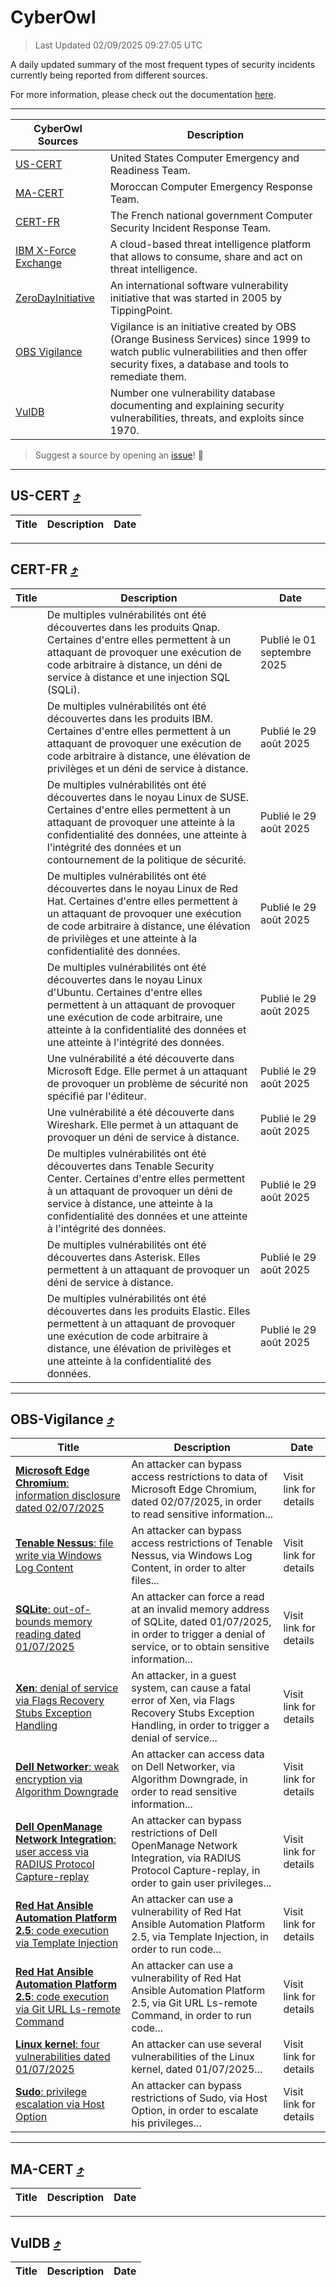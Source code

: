 
 <div id='top'></div>

# CyberOwl

 > Last Updated 02/09/2025 09:27:05 UTC
 
 A daily updated summary of the most frequent types of security incidents currently being reported from different sources.
 
 For more information, please check out the documentation [here](./docs/README.md).
 
 ---
 |CyberOwl Sources|Description|
 |---|---|
 |[US-CERT](#us-cert-arrow_heading_up)|United States Computer Emergency and Readiness Team.|
 |[MA-CERT](#ma-cert-arrow_heading_up)|Moroccan Computer Emergency Response Team.|
 |[CERT-FR](#cert-fr-arrow_heading_up)|The French national government Computer Security Incident Response Team.|
 |[IBM X-Force Exchange](#ibmcloud-arrow_heading_up)|A cloud-based threat intelligence platform that allows to consume, share and act on threat intelligence.|
 |[ZeroDayInitiative](#zerodayinitiative-arrow_heading_up)|An international software vulnerability initiative that was started in 2005 by TippingPoint.|
 |[OBS Vigilance](#obs-vigilance-arrow_heading_up)|Vigilance is an initiative created by OBS (Orange Business Services) since 1999 to watch public vulnerabilities and then offer security fixes, a database and tools to remediate them.|
 |[VulDB](#vuldb-arrow_heading_up)|Number one vulnerability database documenting and explaining security vulnerabilities, threats, and exploits since 1970.|
 
 > Suggest a source by opening an [issue](https://github.com/karimhabush/cyberowl/issues)! :raised_hands:
 ---

## US-CERT [:arrow_heading_up:](#cyberowl)

 |Title|Description|Date|
 |---|---|---|
 
 ---

## CERT-FR [:arrow_heading_up:](#cyberowl)

 |Title|Description|Date|
 |---|---|---|
 |[](https://www.cert.ssi.gouv.fr/avis/CERTFR-2025-AVI-0747/)|De multiples vulnérabilités ont été découvertes dans les produits Qnap. Certaines d'entre elles permettent à un attaquant de provoquer une exécution de code arbitraire à distance, un déni de service à distance et une injection SQL (SQLi).|Publié le 01 septembre 2025|
 |[](https://www.cert.ssi.gouv.fr/avis/CERTFR-2025-AVI-0746/)|De multiples vulnérabilités ont été découvertes dans les produits IBM. Certaines d'entre elles permettent à un attaquant de provoquer une exécution de code arbitraire à distance, une élévation de privilèges et un déni de service à distance.|Publié le 29 août 2025|
 |[](https://www.cert.ssi.gouv.fr/avis/CERTFR-2025-AVI-0745/)|De multiples vulnérabilités ont été découvertes dans le noyau Linux de SUSE. Certaines d'entre elles permettent à un attaquant de provoquer une atteinte à la confidentialité des données, une atteinte à l'intégrité des données et un contournement de la politique de sécurité.|Publié le 29 août 2025|
 |[](https://www.cert.ssi.gouv.fr/avis/CERTFR-2025-AVI-0744/)|De multiples vulnérabilités ont été découvertes dans le noyau Linux de Red Hat. Certaines d'entre elles permettent à un attaquant de provoquer une exécution de code arbitraire à distance, une élévation de privilèges et une atteinte à la confidentialité des données.|Publié le 29 août 2025|
 |[](https://www.cert.ssi.gouv.fr/avis/CERTFR-2025-AVI-0743/)|De multiples vulnérabilités ont été découvertes dans le noyau Linux d'Ubuntu. Certaines d'entre elles permettent à un attaquant de provoquer une exécution de code arbitraire, une atteinte à la confidentialité des données et une atteinte à l'intégrité des données.|Publié le 29 août 2025|
 |[](https://www.cert.ssi.gouv.fr/avis/CERTFR-2025-AVI-0742/)|Une vulnérabilité a été découverte dans Microsoft Edge. Elle permet à un attaquant de provoquer un problème de sécurité non spécifié par l'éditeur.|Publié le 29 août 2025|
 |[](https://www.cert.ssi.gouv.fr/avis/CERTFR-2025-AVI-0741/)|Une vulnérabilité a été découverte dans Wireshark. Elle permet à un attaquant de provoquer un déni de service à distance.|Publié le 29 août 2025|
 |[](https://www.cert.ssi.gouv.fr/avis/CERTFR-2025-AVI-0740/)|De multiples vulnérabilités ont été découvertes dans Tenable Security Center. Certaines d'entre elles permettent à un attaquant de provoquer un déni de service à distance, une atteinte à la confidentialité des données et une atteinte à l'intégrité des données.|Publié le 29 août 2025|
 |[](https://www.cert.ssi.gouv.fr/avis/CERTFR-2025-AVI-0739/)|De multiples vulnérabilités ont été découvertes dans Asterisk. Elles permettent à un attaquant de provoquer un déni de service à distance.|Publié le 29 août 2025|
 |[](https://www.cert.ssi.gouv.fr/avis/CERTFR-2025-AVI-0738/)|De multiples vulnérabilités ont été découvertes dans les produits Elastic. Elles permettent à un attaquant de provoquer une exécution de code arbitraire à distance, une élévation de privilèges et une atteinte à la confidentialité des données.|Publié le 29 août 2025|
 
 ---

## OBS-Vigilance [:arrow_heading_up:](#cyberowl)

 |Title|Description|Date|
 |---|---|---|
 |[<a href="https://vigilance.fr/vulnerability/Microsoft-Edge-Chromium-information-disclosure-dated-02-07-2025-47582" class="noirorange"><b>Microsoft Edge Chromium</b>: information disclosure dated 02/07/2025</a>](https://vigilance.fr/vulnerability/Microsoft-Edge-Chromium-information-disclosure-dated-02-07-2025-47582)|An attacker can bypass access restrictions to data of Microsoft Edge Chromium, dated 02/07/2025, in order to read sensitive information...|Visit link for details|
 |[<a href="https://vigilance.fr/vulnerability/Tenable-Nessus-file-write-via-Windows-Log-Content-47580" class="noirorange"><b>Tenable Nessus</b>: file write via Windows Log Content</a>](https://vigilance.fr/vulnerability/Tenable-Nessus-file-write-via-Windows-Log-Content-47580)|An attacker can bypass access restrictions of Tenable Nessus, via Windows Log Content, in order to alter files...|Visit link for details|
 |[<a href="https://vigilance.fr/vulnerability/SQLite-out-of-bounds-memory-reading-dated-01-07-2025-47578" class="noirorange"><b>SQLite</b>: out-of-bounds memory reading dated 01/07/2025</a>](https://vigilance.fr/vulnerability/SQLite-out-of-bounds-memory-reading-dated-01-07-2025-47578)|An attacker can force a read at an invalid memory address of SQLite, dated 01/07/2025, in order to trigger a denial of service, or to obtain sensitive information...|Visit link for details|
 |[<a href="https://vigilance.fr/vulnerability/Xen-denial-of-service-via-Flags-Recovery-Stubs-Exception-Handling-47576" class="noirorange"><b>Xen</b>: denial of service via Flags Recovery Stubs Exception Handling</a>](https://vigilance.fr/vulnerability/Xen-denial-of-service-via-Flags-Recovery-Stubs-Exception-Handling-47576)|An attacker, in a guest system, can cause a fatal error of Xen, via Flags Recovery Stubs Exception Handling, in order to trigger a denial of service...|Visit link for details|
 |[<a href="https://vigilance.fr/vulnerability/Dell-Networker-weak-encryption-via-Algorithm-Downgrade-47575" class="noirorange"><b>Dell Networker</b>: weak encryption via Algorithm Downgrade</a>](https://vigilance.fr/vulnerability/Dell-Networker-weak-encryption-via-Algorithm-Downgrade-47575)|An attacker can access data on Dell Networker, via Algorithm Downgrade, in order to read sensitive information...|Visit link for details|
 |[<a href="https://vigilance.fr/vulnerability/Dell-OpenManage-Network-Integration-user-access-via-RADIUS-Protocol-Capture-replay-47574" class="noirorange"><b>Dell OpenManage Network Integration</b>: user access via RADIUS Protocol Capture-replay</a>](https://vigilance.fr/vulnerability/Dell-OpenManage-Network-Integration-user-access-via-RADIUS-Protocol-Capture-replay-47574)|An attacker can bypass restrictions of Dell OpenManage Network Integration, via RADIUS Protocol Capture-replay, in order to gain user privileges...|Visit link for details|
 |[<a href="https://vigilance.fr/vulnerability/Red-Hat-Ansible-Automation-Platform-2-5-code-execution-via-Template-Injection-47573" class="noirorange"><b>Red Hat Ansible Automation Platform 2.5</b>: code execution via Template Injection</a>](https://vigilance.fr/vulnerability/Red-Hat-Ansible-Automation-Platform-2-5-code-execution-via-Template-Injection-47573)|An attacker can use a vulnerability of Red Hat Ansible Automation Platform 2.5, via Template Injection, in order to run code...|Visit link for details|
 |[<a href="https://vigilance.fr/vulnerability/Red-Hat-Ansible-Automation-Platform-2-5-code-execution-via-Git-URL-Ls-remote-Command-47572" class="noirorange"><b>Red Hat Ansible Automation Platform 2.5</b>: code execution via Git URL Ls-remote Command</a>](https://vigilance.fr/vulnerability/Red-Hat-Ansible-Automation-Platform-2-5-code-execution-via-Git-URL-Ls-remote-Command-47572)|An attacker can use a vulnerability of Red Hat Ansible Automation Platform 2.5, via Git URL Ls-remote Command, in order to run code...|Visit link for details|
 |[<a href="https://vigilance.fr/vulnerability/Linux-kernel-four-vulnerabilities-dated-01-07-2025-47570" class="noirorange"><b>Linux kernel</b>: four vulnerabilities dated 01/07/2025</a>](https://vigilance.fr/vulnerability/Linux-kernel-four-vulnerabilities-dated-01-07-2025-47570)|An attacker can use several vulnerabilities of the Linux kernel, dated 01/07/2025...|Visit link for details|
 |[<a href="https://vigilance.fr/vulnerability/Sudo-privilege-escalation-via-Host-Option-47569" class="noirorange"><b>Sudo</b>: privilege escalation via Host Option</a>](https://vigilance.fr/vulnerability/Sudo-privilege-escalation-via-Host-Option-47569)|An attacker can bypass restrictions of Sudo, via Host Option, in order to escalate his privileges...|Visit link for details|
 
 ---

## MA-CERT [:arrow_heading_up:](#cyberowl)

 |Title|Description|Date|
 |---|---|---|
 
 ---

## VulDB [:arrow_heading_up:](#cyberowl)

 |Title|Description|Date|
 |---|---|---|
 
